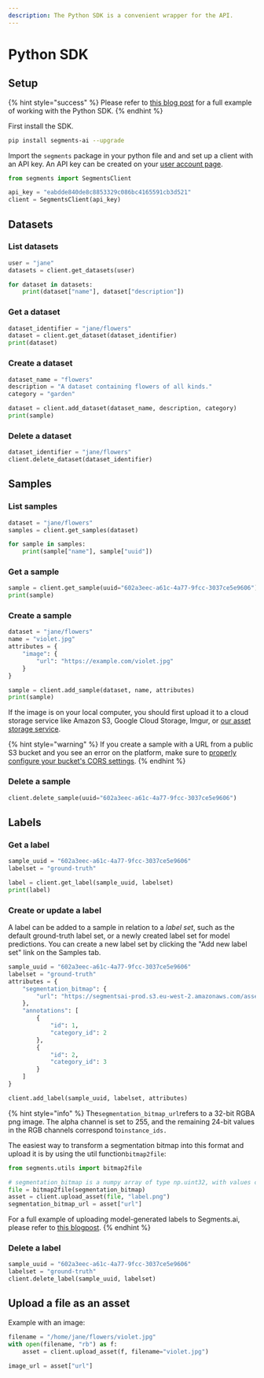 ```yaml
---
description: The Python SDK is a convenient wrapper for the API.
---
```


# Python SDK

## Setup

{% hint style="success" %}
Please refer to [this blog post](https://segments.ai/blog/speed-up-image-segmentation-with-model-assisted-labeling) for a full example of working with the Python SDK.
{% endhint %}

First install the SDK.

```bash
pip install segments-ai --upgrade
```

Import the `segments` package in your python file and and set up a client with an API key. An API key can be created on your [user account page](https://segments.ai/account).

```python
from segments import SegmentsClient

api_key = "eabdde840de8c8853329c086bc4165591cb3d521"
client = SegmentsClient(api_key)
```

## Datasets

### List datasets

```python
user = "jane"
datasets = client.get_datasets(user)

for dataset in datasets:
    print(dataset["name"], dataset["description"])
```

### Get a dataset

```python
dataset_identifier = "jane/flowers"
dataset = client.get_dataset(dataset_identifier)
print(dataset)
```

### Create a dataset

```python
dataset_name = "flowers"
description = "A dataset containing flowers of all kinds."
category = "garden"

dataset = client.add_dataset(dataset_name, description, category)
print(sample)
```

### Delete a dataset

```python
dataset_identifier = "jane/flowers"
client.delete_dataset(dataset_identifier)
```

## Samples

### List samples

```python
dataset = "jane/flowers"
samples = client.get_samples(dataset)

for sample in samples:
    print(sample["name"], sample["uuid"])
```

### Get a sample

```python
sample = client.get_sample(uuid="602a3eec-a61c-4a77-9fcc-3037ce5e9606")
print(sample)
```

### Create a sample

```python
dataset = "jane/flowers"
name = "violet.jpg"
attributes = {
    "image": {
        "url": "https://example.com/violet.jpg"
    }
}

sample = client.add_sample(dataset, name, attributes)
print(sample)
```

If the image is on your local computer, you should first upload it to a cloud storage service like Amazon S3, Google Cloud Storage, Imgur, or [our asset storage service](python-sdk.md#upload-a-file-as-an-asset).

{% hint style="warning" %}
If you create a sample with a URL from a public S3 bucket and you see an error on the platform, make sure to [properly configure your bucket's CORS settings](https://docs.aws.amazon.com/AmazonS3/latest/dev/cors.html).
{% endhint %}

### Delete a sample

```python
client.delete_sample(uuid="602a3eec-a61c-4a77-9fcc-3037ce5e9606")
```

## Labels

### Get a label

```python
sample_uuid = "602a3eec-a61c-4a77-9fcc-3037ce5e9606"
labelset = "ground-truth"

label = client.get_label(sample_uuid, labelset)
print(label)
```

### Create or update a label

A label can be added to a sample in relation to a _label set_, such as the default ground-truth label set, or a newly created label set for model predictions. You can create a new label set by clicking the "Add new label set" link on the Samples tab.

```python
sample_uuid = "602a3eec-a61c-4a77-9fcc-3037ce5e9606"
labelset = "ground-truth"
attributes = {
    "segmentation_bitmap": {
        "url": "https://segmentsai-prod.s3.eu-west-2.amazonaws.com/assets/bert/49f6aa10-8967-4305-985c-cdc1e8f89b93.png"
    },
    "annotations": [
        {
            "id": 1,
            "category_id": 2
        },
        {
            "id": 2,
            "category_id": 3
        }
    ]
}

client.add_label(sample_uuid, labelset, attributes)
```

{% hint style="info" %}
The`segmentation_bitmap_url`refers to a 32-bit RGBA png image. The alpha channel is set to 255, and the remaining 24-bit values in the RGB channels correspond to`instance_ids.`

The easiest way to transform a segmentation bitmap into this format and upload it is by using the util function`bitmap2file`:

```python
from segments.utils import bitmap2file

# segmentation_bitmap is a numpy array of type np.uint32, with values corresponding to instance_ids
file = bitmap2file(segmentation_bitmap)
asset = client.upload_asset(file, "label.png")
segmentation_bitmap_url = asset["url"]
```

For a full example of uploading model-generated labels to Segments.ai, please refer to [this blogpost](https://segments.ai/blog/speed-up-image-segmentation-with-model-assisted-labeling).
{% endhint %}

### Delete a label

```python
sample_uuid = "602a3eec-a61c-4a77-9fcc-3037ce5e9606"
labelset = "ground-truth"
client.delete_label(sample_uuid, labelset)
```

## Upload a file as an asset

Example with an image:

```python
filename = "/home/jane/flowers/violet.jpg"
with open(filename, "rb") as f:
    asset = client.upload_asset(f, filename="violet.jpg")
    
image_url = asset["url"]
```

